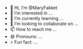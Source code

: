 - 👋 Hi, I’m @MaryFakket
- 👀 I’m interested in ...
- 🌱 I’m currently learning ...
- 💞️ I’m looking to collaborate on ...
- 📫 How to reach me ...
- 😄 Pronouns: ...
- ⚡ Fun fact: ...

<!---
MaryFakket/MaryFakket is a ✨ special ✨ repository because its `README.md` (this file) appears on your GitHub profile.
You can click the Preview link to take a look at your changes.
--->

